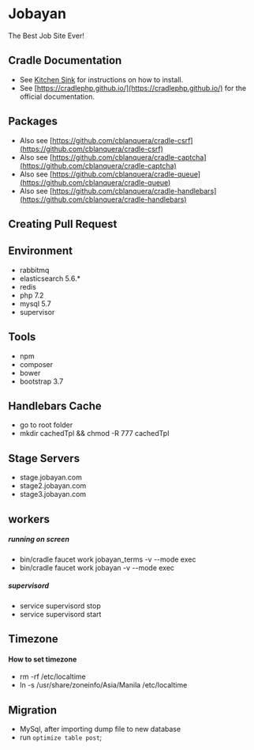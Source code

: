 # Jobayan
The Best Job Site Ever!

## Cradle Documentation

 - See [Kitchen Sink](https://cradlephp.github.io/docs/sink.html) for instructions on how to install.
 - See [https://cradlephp.github.io/](https://cradlephp.github.io/) for the official documentation.

## Packages

 - Also see [https://github.com/cblanquera/cradle-csrf](https://github.com/cblanquera/cradle-csrf)
 - Also see [https://github.com/cblanquera/cradle-captcha](https://github.com/cblanquera/cradle-captcha)
 - Also see [https://github.com/cblanquera/cradle-queue](https://github.com/cblanquera/cradle-queue)
 - Also see [https://github.com/cblanquera/cradle-handlebars](https://github.com/cblanquera/cradle-handlebars)
 
 ## Creating Pull Request
 
 ## Environment
 - rabbitmq
 - elasticsearch 5.6.*
 - redis
 - php 7.2
 - mysql 5.7
 - supervisor
 
 ## Tools
 - npm
 - composer
 - bower
 - bootstrap 3.7
 
 ## Handlebars Cache
 - go to root folder
 - mkdir cachedTpl && chmod -R 777 cachedTpl
 
 ## Stage Servers
 - stage.jobayan.com
 - stage2.jobayan.com
 - stage3.jobayan.com
  
 ## workers
 ##### running on screen
  - bin/cradle faucet work jobayan_terms -v --mode exec
  - bin/cradle faucet work jobayan -v --mode exec
 ##### supervisord
 - service supervisord stop
 - service supervisord start
   
 ## Timezone
 #### How to set timezone
-  rm -rf /etc/localtime
-  ln -s /usr/share/zoneinfo/Asia/Manila /etc/localtime

## Migration
- MySql, after importing dump file to new database
- run `optimize table post`;
